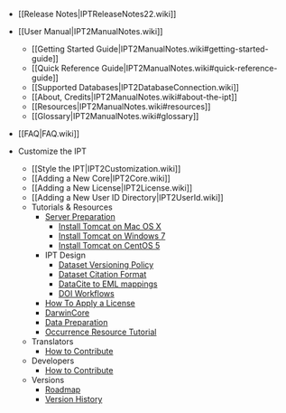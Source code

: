 + [[Release Notes|IPTReleaseNotes22.wiki]]
+ [[User Manual|IPT2ManualNotes.wiki]]
    - [[Getting Started Guide|IPT2ManualNotes.wiki#getting-started-guide]]
    - [[Quick Reference Guide|IPT2ManualNotes.wiki#quick-reference-guide]]
    - [[Supported Databases|IPT2DatabaseConnection.wiki]]
    - [[About, Credits|IPT2ManualNotes.wiki#about-the-ipt]]
    - [[Resources|IPT2ManualNotes.wiki#resources]]
    - [[Glossary|IPT2ManualNotes.wiki#glossary]]
+ [[FAQ|FAQ.wiki]] 
+ Customize the IPT
    - [[Style the IPT|IPT2Customization.wiki]]
    - [[Adding a New Core|IPT2Core.wiki]]
    - [[Adding a New License|IPT2License.wiki]]
    - [[Adding a New User ID Directory|IPT2UserId.wiki]]


  * Tutorials & Resources
    * [Server Preparation](IPTServerPreparation.md)
      * [Install Tomcat on Mac OS X](TomcatInstallationMacOSX.md)
      * [Install Tomcat on Windows 7](TomcatInstallationWindows7.md)
      * [Install Tomcat on CentOS 5](TomcatInstallationCentOS.md)
    * IPT Design
      * [Dataset Versioning Policy](IPT2Versioning.md)
      * [Dataset Citation Format](IPT2Citation.md)
      * [DataCite to EML mappings](IPT2DataCiteMappings.md)
      * [DOI Workflows](IPT2DOIWorkflow.md)
    * [How To Apply a License](IPT2ApplyingLicense.md)
    * [DarwinCore](DarwinCore.md)
    * [Data Preparation](DataPreparation.md)
    * [Occurrence Resource Tutorial](TutorialOccurrenceResource.md)
  * Translators
    * [How to Contribute](HowToTranslate.md)
  * Developers
    * [How to Contribute](HowToContribute.md)
  * Versions
    * [Roadmap](Roadmap.md)
    * [Version History](VersionHistory.md)
